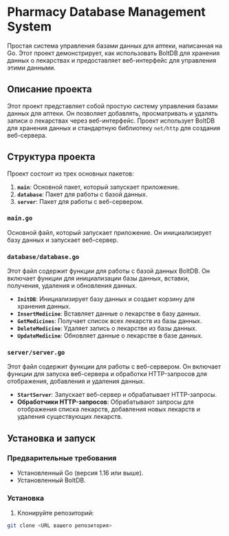 # Pharmacy Database Management System

Простая система управления базами данных для аптеки, написанная на Go. Этот проект демонстрирует, как использовать BoltDB для хранения данных о лекарствах и предоставляет веб-интерфейс для управления этими данными.

## Описание проекта

Этот проект представляет собой простую систему управления базами данных для аптеки. Он позволяет добавлять, просматривать и удалять записи о лекарствах через веб-интерфейс. Проект использует BoltDB для хранения данных и стандартную библиотеку `net/http` для создания веб-сервера.

## Структура проекта

Проект состоит из трех основных пакетов:

1. **`main`**: Основной пакет, который запускает приложение.
2. **`database`**: Пакет для работы с базой данных.
3. **`server`**: Пакет для работы с веб-сервером.

### `main.go`

Основной файл, который запускает приложение. Он инициализирует базу данных и запускает веб-сервер.

### `database/database.go`

Этот файл содержит функции для работы с базой данных BoltDB. Он включает функции для инициализации базы данных, вставки, получения, удаления и обновления данных.

- **`InitDB`**: Инициализирует базу данных и создает корзину для хранения данных.
- **`InsertMedicine`**: Вставляет данные о лекарстве в базу данных.
- **`GetMedicines`**: Получает список всех лекарств из базы данных.
- **`DeleteMedicine`**: Удаляет запись о лекарстве из базы данных.
- **`UpdateMedicine`**: Обновляет данные о лекарстве в базе данных.

### `server/server.go`

Этот файл содержит функции для работы с веб-сервером. Он включает функции для запуска веб-сервера и обработки HTTP-запросов для отображения, добавления и удаления данных.

- **`StartServer`**: Запускает веб-сервер и обрабатывает HTTP-запросы.
- **Обработчики HTTP-запросов**: Обрабатывают запросы для отображения списка лекарств, добавления новых лекарств и удаления существующих лекарств.

## Установка и запуск

### Предварительные требования

- Установленный Go (версия 1.16 или выше).
- Установленный BoltDB.

### Установка

1. Клонируйте репозиторий:

```bash
git clone <URL вашего репозитория>
